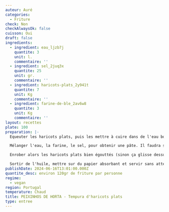 ```yaml
---
auteur: Auré
categories:
  - Friture
check: Non
checkAlwaysOk: false
cuisson: Oui
draft: false
ingredients:
  - ingredient: eau_ljzb7j
    quantite: 3
    unit: l.
    commentaire: ''
  - ingredient: sel_2juq3x
    quantite: 25
    unit: gr.
    commentaire: ''
  - ingredient: haricots-plats_2y941t
    quantite: 7
    unit: Kg
    commentaire: ''
  - ingredient: farine-de-ble_2av6w8
    quantite: 3
    unit: Kg
    commentaire: ''
layout: recettes
plate: 100
preparation: |-
  Equeuter les haricots plats, puis les mettre à cuire dans de l'eau bouillante bien salée jusqu'à ce qu'ils soient tendres (ça dépend pas mal des haricots!).

  Mélanger l'eau, la farine, le sel, pour obtenir une pâte. Il faudra surement ajuster la texture, elle ne doit être ni trop liquide ni trop épaisse. Il sera peut-être nécessaire de faire quelques essais avant de trouver la juste texture!

  Enrober alors les haricots plats bien égouttés (sinon ça glisse dessus) et mettre à cuire dans de l'huile chaude, 5 minutes environ. Ca ne va pas colorer, car il n'y a que la farine dedans et ça reste pâle.

  Sortir de l'huile, mettre sur du papier absorbant et servir sans attendre car ils se réchauffent mal!
publishDate: 2024-06-16T13:01:00.000Z
quantite_desc: environ 120gr de friture par personne
regime:
  - vegan
region: Portugal
temperature: Chaud
title: PEIXINHOS DE HORTA - Tempura d'haricots plats
type: entree
---
```

